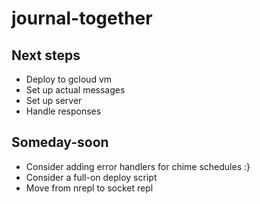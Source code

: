 # journal-together

## Next steps
- Deploy to gcloud vm
- Set up actual messages
- Set up server
- Handle responses

## Someday-soon
- Consider adding error handlers for chime schedules :} 
- Consider a full-on deploy script
- Move from nrepl to socket repl